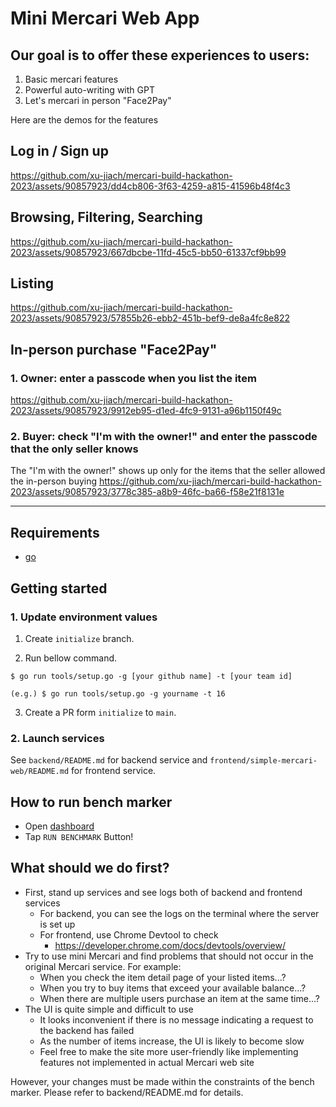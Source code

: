 # Mini Mercari Web App

## Our goal is to offer these experiences to users:

  1. Basic mercari features 
  2. Powerful auto-writing with GPT
  3. Let's mercari in person "Face2Pay"

Here are the demos for the features

## Log in / Sign up

https://github.com/xu-jiach/mercari-build-hackathon-2023/assets/90857923/dd4cb806-3f63-4259-a815-41596b48f4c3

## Browsing, Filtering, Searching

https://github.com/xu-jiach/mercari-build-hackathon-2023/assets/90857923/667dbcbe-11fd-45c5-bb50-61337cf9bb99

## Listing

https://github.com/xu-jiach/mercari-build-hackathon-2023/assets/90857923/57855b26-ebb2-451b-bef9-de8a4fc8e822

## In-person purchase "Face2Pay"
### 1. Owner: enter a passcode when you list the item

https://github.com/xu-jiach/mercari-build-hackathon-2023/assets/90857923/9912eb95-d1ed-4fc9-9131-a96b1150f49c

### 2. Buyer: check "I'm with the owner!" and enter the passcode that the only seller knows
The "I'm with the owner!" shows up only for the items that the seller allowed the in-person buying
https://github.com/xu-jiach/mercari-build-hackathon-2023/assets/90857923/3778c385-a8b9-46fc-ba66-f58e21f8131e





-----------

## Requirements

* [go](https://go.dev/)

## Getting started

### 1. Update environment values

1. Create `initialize` branch.

2. Run bellow command.

```shell
$ go run tools/setup.go -g [your github name] -t [your team id]

(e.g.) $ go run tools/setup.go -g yourname -t 16
```

3. Create a PR form `initialize` to `main`.

### 2. Launch services

See `backend/README.md` for backend service and `frontend/simple-mercari-web/README.md` for frontend service.

## How to run bench marker

* Open [dashboard](https://mercari-build-hackathon-2023-front-d3sqdyhc4a-uc.a.run.app/)
* Tap `RUN BENCHMARK` Button!

## What should we do first?

- First, stand up services and see logs both of backend and frontend services
  - For backend, you can see the logs on the terminal where the server is set up
  - For frontend, use Chrome Devtool to check
    - https://developer.chrome.com/docs/devtools/overview/
- Try to use mini Mercari and find problems that should not occur in the original Mercari service. For example:
  - When you check the item detail page of your listed items...?
  - When you try to buy items that exceed your available balance...?
  - When there are multiple users purchase an item at the same time...?
- The UI is quite simple and difficult to use
  - It looks inconvenient if there is no message indicating a request to the backend has failed
  - As the number of items increase, the UI is likely to become slow
  - Feel free to make the site more user-friendly like implementing features not implemented in actual Mercari web site

However, your changes must be made within the constraints of the bench marker. Please refer to backend/README.md for details.
